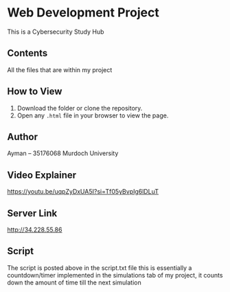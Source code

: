 # Web Development Project

This is a Cybersecurity Study Hub

## Contents

All the files that are within my project

## How to View

1. Download the folder or clone the repository.
2. Open any `.html` file in your browser to view the page.

## Author

Ayman – 35176068 Murdoch University 

## Video Explainer

https://youtu.be/uqpZyDxUA5I?si=Tf05yBvpIg6lDLuT

## Server Link
http://34.228.55.86

## Script
The script is posted above in the script.txt file this is essentially a countdown/timer implemented in the simulations tab of my project, it counts down the amount of time  till the next simulation 
